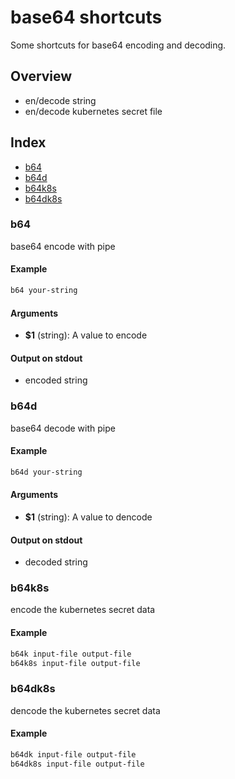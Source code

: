 # base64 shortcuts

Some shortcuts for base64 encoding and decoding.

## Overview

* en/decode string
* en/decode kubernetes secret file

## Index

* [b64](#b64)
* [b64d](#b64d)
* [b64k8s](#b64k8s)
* [b64dk8s](#b64dk8s)

### b64

base64 encode with pipe

#### Example

```bash
b64 your-string
```

#### Arguments

* **$1** (string): A value to encode

#### Output on stdout

* encoded string

### b64d

base64 decode with pipe

#### Example

```bash
b64d your-string
```

#### Arguments

* **$1** (string): A value to dencode

#### Output on stdout

* decoded string

### b64k8s

encode the kubernetes secret data

#### Example

```bash
b64k input-file output-file
b64k8s input-file output-file
```

### b64dk8s

dencode the kubernetes secret data

#### Example

```bash
b64dk input-file output-file
b64dk8s input-file output-file
```

